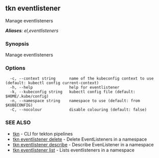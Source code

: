 ## tkn eventlistener

Manage eventlisteners

***Aliases**: el,eventlisteners*

### Synopsis

Manage eventlisteners

### Options

```
  -c, --context string      name of the kubeconfig context to use (default: kubectl config current-context)
  -h, --help                help for eventlistener
  -k, --kubeconfig string   kubectl config file (default: $HOME/.kube/config)
  -n, --namespace string    namespace to use (default: from $KUBECONFIG)
  -C, --nocolour            disable colouring (default: false)
```

### SEE ALSO

* [tkn](tkn.md)	 - CLI for tekton pipelines
* [tkn eventlistener delete](tkn_eventlistener_delete.md)	 - Delete EventListeners in a namespace
* [tkn eventlistener describe](tkn_eventlistener_describe.md)	 - Describe EvenListener in a namespace
* [tkn eventlistener list](tkn_eventlistener_list.md)	 - Lists eventlisteners in a namespace

